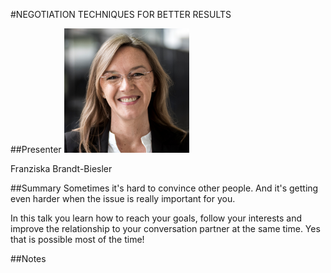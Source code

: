 #NEGOTIATION TECHNIQUES FOR BETTER RESULTS

##Presenter
![Franziska Brandt-Biesler](https://raw.githubusercontent.com/avarx/T3CON16/master/Presenter/Franziska_Brandt-Biesler.png)

Franziska Brandt-Biesler

##Summary
Sometimes it's hard to convince other people. And it's getting even harder when the issue is really important for you.

In this talk you learn how to reach your goals, follow your interests and improve the relationship to your conversation partner at the same time. Yes that is possible most of the time!

##Notes